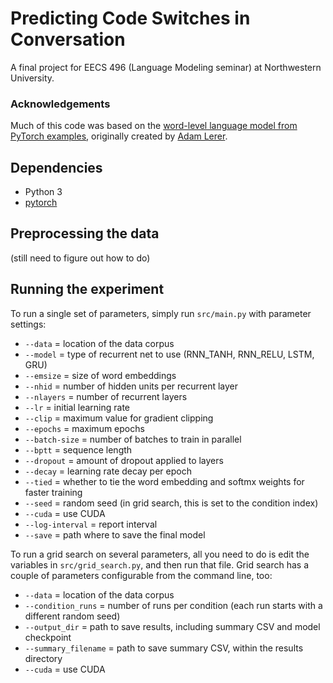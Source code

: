 # Predicting Code Switches in Conversation

A final project for EECS 496 (Language Modeling seminar) at Northwestern University.

### Acknowledgements

Much of this code was based on the [word-level language model from PyTorch examples](https://github.com/pytorch/examples/tree/master/word_language_model), originally created by [Adam Lerer](https://github.com/adamlerer).

## Dependencies

* Python 3
* [pytorch](http://pytorch.org/)

## Preprocessing the data

(still need to figure out how to do)

## Running the experiment

To run a single set of parameters, simply run `src/main.py` with parameter settings:

- `--data` = location of the data corpus
- `--model` = type of recurrent net to use (RNN_TANH, RNN_RELU, LSTM, GRU)
- `--emsize` = size of word embeddings
- `--nhid` = number of hidden units per recurrent layer
- `--nlayers` = number of recurrent layers
- `--lr` = initial learning rate
- `--clip` = maximum value for gradient clipping
- `--epochs` = maximum epochs
- `--batch-size` = number of batches to train in parallel
- `--bptt` = sequence length
- `--dropout` = amount of dropout applied to layers
- `--decay` = learning rate decay per epoch
- `--tied` = whether to tie the word embedding and softmx weights for faster training
- `--seed` = random seed (in grid search, this is set to the condition index)
- `--cuda` = use CUDA
- `--log-interval` = report interval
- `--save` = path where to save the final model

To run a grid search on several parameters, all you need to do is edit the variables in `src/grid_search.py`, and then run that file. Grid search has a couple of parameters configurable from the command line, too:

* `--data` = location of the data corpus
* `--condition_runs` = number of runs per condition (each run starts with a different random seed)
* `--output_dir` = path to save results, including summary CSV and model checkpoint
* `--summary_filename` = path to save summary CSV, within the results directory
* `--cuda` = use CUDA
